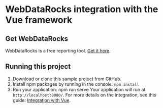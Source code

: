 # WebDataRocks integration with the Vue framework

## Get WebDataRocks

WebDataRocks is a free reporting tool. [Get it here](https://www.webdatarocks.com/get-webdatarocks/).

## Running this project

1. Download or clone this sample project from GitHub.
2. Install npm packages by running in the console:
`npm install`
3. Run your application:
npm run serve
Your application will run at `http://localhost:8080/`.
For more details on the integration, see this guide: [Integration with Vue](https://www.webdatarocks.com/doc/integration-with-vue/).
